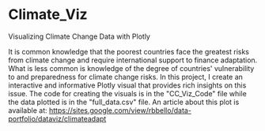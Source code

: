 # Climate_Viz
Visualizing Climate Change Data with Plotly

It is common knowledge that the poorest countries face the greatest risks from climate change and require international support to finance adaptation. What is less common is knowledge of the degree of countries' vulnerability to and preparedness for climate change risks. In this project, I create an interactive and informative Plotly visual that provides rich insights on this issue. The code for creating the visuals is in the "CC_Viz_Code" file while the data plotted is in the "full_data.csv" file. An article about this plot is available at: https://sites.google.com/view/rbbello/data-portfolio/dataviz/climateadapt

